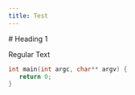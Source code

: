 ```yaml
---
title: Test
---
```

<span class="slide-begin">
# Heading 1

Regular Text
```cpp
int main(int argc, char** argv) {
   return 0;
}
```
</span>